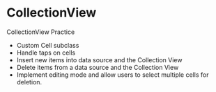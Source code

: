 # CollectionView
CollectionView Practice

* Custom Cell subclass 
* Handle taps on cells
* Insert new items into data source and the Collection View
* Delete items from a data source and the Collection View
* Implement editing mode and allow users to select multiple cells for deletion.
